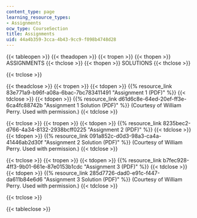 ```yaml
---
content_type: page
learning_resource_types:
- Assignments
ocw_type: CourseSection
title: Assignments
uid: 44a4b359-3cca-4b43-9cc9-f098b4748d28
---
```


{{< tableopen >}}
{{< theadopen >}}
{{< tropen >}}
{{< thopen >}}
ASSIGNMENTS
{{< thclose >}}
{{< thopen >}}
SOLUTIONS
{{< thclose >}}

{{< trclose >}}

{{< theadclose >}}
{{< tropen >}}
{{< tdopen >}}
{{% resource_link 83e771a9-b96f-a08a-6bac-7bc783411491 "Assignment 1 (PDF)" %}}
{{< tdclose >}}
{{< tdopen >}}
{{% resource_link d61d6c8e-64ed-20ef-ff3e-6ca4fc88742b "Assignment 1 Solution (PDF)" %}} (Courtesy of William Perry. Used with permission.)
{{< tdclose >}}

{{< trclose >}}
{{< tropen >}}
{{< tdopen >}}
{{% resource_link 8235bec2-d766-4a34-8132-2938bcff0225 "Assignment 2 (PDF)" %}}
{{< tdclose >}}
{{< tdopen >}}
{{% resource_link 091a852c-d0d3-98a3-ca4a-41446ab2d30f "Assignment 2 Solution (PDF)" %}} (Courtesy of William Perry. Used with permission.)
{{< tdclose >}}

{{< trclose >}}
{{< tropen >}}
{{< tdopen >}}
{{% resource_link b7fec928-4ff3-9b01-661e-87e0153b1cdc "Assignment 3 (PDF)" %}}
{{< tdclose >}}
{{< tdopen >}}
{{% resource_link 285d7726-dad0-e91c-f447-da611b84e6d6 "Assignment 3 Solution (PDF)" %}} (Courtesy of William Perry. Used with permission.)
{{< tdclose >}}

{{< trclose >}}

{{< tableclose >}}